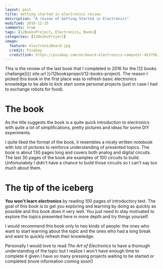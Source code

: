 ```yaml
---
layout: post
title: Getting started in electronics review
description: "A review of Getting Started in Electronics"
modified: 2016-12-25
comments: true
tags: [12BooksProject, Electronics, Books]
categories: [12BooksProject]
image:
  feature: electronicBoard.jpg
  credit: Pixabay
  creditlink: https://pixabay.com/en/board-electronics-computer-453758/
---
```

This is the review of the last book that I completed in 2016 for the [12 books challange]({{ site.url }}/12booksproject/12-books-project). The reason I picked this book in the first place was to refresh basic electronics knowledge to be able to kick start some personal projects (just in case I had to exchange robots for food).

<!-- more -->

# The book

As the title suggests the book is a quite quick introduction to electronics with quite a lot of simplifications, pretty pictures and ideas for some DIY experiments.

I quite liked the format of the book, it resembles a nicely written notebook with lots of pictures to reinforce understanding of presented topics. The book is about 130 pages long and covers both analog and digital circuits. The last 30 pages of the book are examples of 100 circuits to build. Unfortunately I didn't have a chance to build those circuits so I can't say too much about them.

# The tip of the iceberg

**You won't learn electronics** by reading 100 pages of introductory text. The goal of this book is to get you exploring and learning by doing as quickly as possible and this book does it very well. You just need to stay motivated to explore the topics presented here in more depth and try things yourself.

I would recommend this book only to two kinds of people: the ones who  want to start learning about the topic and the ones who had a long break and want to quickly refresh their knowledge.

Personally I would love to read *The Art of Electronics* to have a thorough understanding of the topic but I realize I won't have enough time to complete it given I have so many pressing projects waiting to be started or completed (more information coming soon!)
